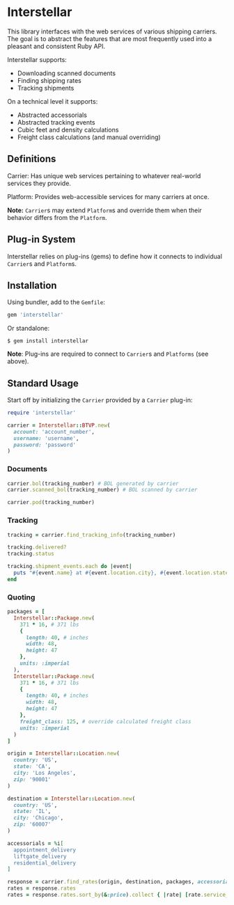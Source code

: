 # Interstellar

This library interfaces with the web services of various shipping carriers. The goal is to abstract the features that are most frequently used into a pleasant and consistent Ruby API.

Interstellar supports:

- Downloading scanned documents
- Finding shipping rates
- Tracking shipments

On a technical level it supports:

- Abstracted accessorials
- Abstracted tracking events
- Cubic feet and density calculations
- Freight class calculations (and manual overriding)

## Definitions

Carrier: Has unique web services pertaining to whatever real-world services they provide.

Platform: Provides web-accessible services for many carriers at once.

__Note:__ `Carrier`s may extend `Platform`s and override them when their behavior differs from the `Platform`.

## Plug-in System

Interstellar relies on plug-ins (gems) to define how it connects to individual `Carrier`s and `Platform`s.

## Installation

Using bundler, add to the `Gemfile`:

```ruby
gem 'interstellar'
```

Or standalone:

```
$ gem install interstellar
```

__Note__: Plug-ins are required to connect to `Carrier`s and `Platforms` (see above).

## Standard Usage

Start off by initializing the `Carrier` provided by a `Carrier` plug-in:

```ruby
require 'interstellar'

carrier = Interstellar::BTVP.new(
  account: 'account_number',
  username: 'username',
  password: 'password'
)
```

### Documents

```ruby
carrier.bol(tracking_number) # BOL generated by carrier
carrier.scanned_bol(tracking_number) # BOL scanned by carrier

carrier.pod(tracking_number)
```

### Tracking

```ruby
tracking = carrier.find_tracking_info(tracking_number)

tracking.delivered?
tracking.status

tracking.shipment_events.each do |event|
  puts "#{event.name} at #{event.location.city}, #{event.location.state} on #{event.time}. #{event.message}"
end
```

### Quoting

```ruby
packages = [
  Interstellar::Package.new(
    371 * 16, # 371 lbs
    {
      length: 40, # inches
      width: 48,
      height: 47
    },
    units: :imperial
  ),
  Interstellar::Package.new(
    371 * 16, # 371 lbs
    {
      length: 40, # inches
      width: 48,
      height: 47
    },
    freight_class: 125, # override calculated freight class
    units: :imperial
  )
]

origin = Interstellar::Location.new(
  country: 'US',
  state: 'CA',
  city: 'Los Angeles',
  zip: '90001'
)

destination = Interstellar::Location.new(
  country: 'US',
  state: 'IL',
  city: 'Chicago',
  zip: '60007'
)

accessorials = %i[
  appointment_delivery
  liftgate_delivery
  residential_delivery
]

response = carrier.find_rates(origin, destination, packages, accessorials: accessorials)
rates = response.rates
rates = response.rates.sort_by(&:price).collect { |rate| [rate.service_name, rate.price] }
```
